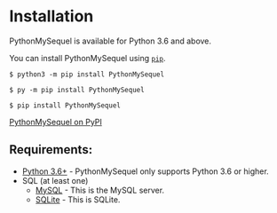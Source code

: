 # Installation

PythonMySequel is available for Python 3.6 and above.

You can install PythonMySequel using [`pip`](https://pip.pypa.io/en/stable/installation/).
```
$ python3 -m pip install PythonMySequel
```
```
$ py -m pip install PythonMySequel
```
```
$ pip install PythonMySequel
```
[PythonMySequel on PyPI](https://pypi.org/project/PythonMySequel/)

## Requirements:
- [Python 3.6+](https://www.python.org/downloads/) - PythonMySequel only supports Python 3.6 or higher.
- SQL (at least one)
  - [MySQL](https://dev.mysql.com/downloads/mysql/) - This is the MySQL server.
  - [SQLite](https://www.sqlite.org/download.html) - This is SQLite.